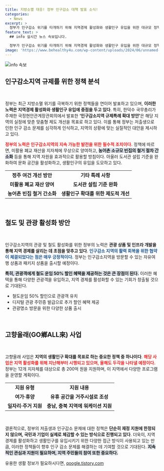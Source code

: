 ```yaml
---
title: 지방소멸 대응! 정부 인구감소 대책 발표 소식!
categories:
  - News
excerpt: >
  정부가 인구감소 위기를 타개하기 위해 지역경제 활성화와 생활인구 유입을 위한 대규모 정책을 발표했습니다. 규제특례 확대, 관광상품 할인, 고향올래 사업 등으로 낙후된 지방의 활력을 되찾겠다는 계획이 주목받고 있습니다.
feature_text: >
  ## info 실시간 뉴스 속보입니다.

  정부가 인구감소 위기를 타개하기 위해 지역경제 활성화와 생활인구 유입을 위한 대규모 정책을 발표했습니다. 규제특례 확대, 관광상품 할인, 고향올래 사업 등으로 낙후된 지방의 활력을 되찾겠다는 계획이 주목받고 있습니다.
image: 'https://www.behealthy4u.com/wp-content/uploads/2024/06/unnamed-file.png'
---
```


<p><img src="https://www.behealthy4u.com/wp-content/uploads/2024/06/unnamed-file.png" alt="info 속보" /></p>

<h2 data-ke-size="size26">인구감소지역 규제를 위한 정책 분석</h2>

<p data-ke-size="size16">&nbsp;</p>

<p>정부는 최근 지방소멸 위기를 극복하기 위한 정책들을 연이어 발표하고 있으며, <strong>이러한 노력은 지역경제 활성화와 생활인구 유입에 중점을 두고 있다</strong>. 특히, 한덕수 국무총리가 주재한 국정현안관계장관회의에서 발표한 <strong>‘인구감소지역 규제특례 확대 방안’</strong>은 해당 지역의 실정에 맞춘 맞춤형 제도 개선을 목표로 하고 있다. 이를 통해 정부는 저출생으로 인한 인구 감소 문제를 심각하게 인식하고, 지역의 상황에 맞는 실질적인 대안을 제시하고 있다. </p>

<p><b><span style="color: #ee2323;">정부의 노력은 인구감소지역의 지속 가능한 발전을 위한 필수적 조치이다.</span></b> 정책에 따르면, 미활용 폐교 재산을 지자체에 무상으로 양여하고, <b><span style="background-color: #21538527;">농어촌 소규모 빈집의 철거 절차 간소화</span></b> 등을 통해 지역 자원을 효과적으로 활용할 방침이다. 아울러 도서관 설립 기준을 완화하여 문화 공간을 활성화하고, 생활인구의 유입을 도모하고 있다. </p>

<table>
  <tr>
    <td style="text-align: center; height: 17px;"><b>정주 여건 개선 방안</b></td>
    <td style="text-align: center; height: 17px;"><b>기타 특례 사항</b></td>
  </tr>
  <tr>
    <td style="text-align: center; height: 17px;"><b>미활용 폐교 재산 양여</b></td>
    <td style="text-align: center; height: 17px;"><b>도서관 설립 기준 완화</b></td>
  </tr>
  <tr>
    <td style="text-align: center; height: 17px;"><b>농어촌 빈집 철거 간소화</b></td>
    <td style="text-align: center; height: 17px;"><b>생활인구 확대를 위한 제도적 개선</b></td>
  </tr>
</table>

<p data-ke-size="size16">&nbsp;</p>

<h2 data-ke-size="size26">철도 및 관광 활성화 방안</h2>

<p data-ke-size="size16">&nbsp;</p>

<p>인구감소지역의 관광 및 철도 활성화를 위한 정부의 노력은 <strong>관광 상품 및 인프라 개발을 통해 지역 경제를 살리는 데 초점을 맞추고 있다</strong>. <b><span style="color: #1a5490;">인구감소 지역의 활력 회복을 위한 협약이 체결되었다는 점은 매우 긍정적이다.</span></b> 정부는 인구감소지역을 방문할 수 있는 자유여행 상품과 패키지 상품을 출시할 예정이다. </p>

<p><b><span style="background-color: #21538527;">특히, 관광객에게 철도 운임 50% 할인 혜택을 제공하는 것은 큰 장점이 된다.</span></b> 이러한 혜택을 통해 다양한 관광객을 유입하고, 지역 경제를 활성화할 수 있는 기회가 창출될 것으로 기대된다. </p>

<ul>
  <li>철도운임 50% 할인으로 관광객 유치</li>
  <li>디지털 관광 주민증 발급으로 추가 할인 혜택 제공</li>
  <li>관광명소 방문을 위한 다양한 상품 출시</li>
</ul>

<p data-ke-size="size16">&nbsp;</p>

<h2 data-ke-size="size26">고향올래(GO鄕ALL來) 사업</h2>

<p data-ke-size="size16">&nbsp;</p>

<p>고향올래 사업은 <strong>지역의 생활인구 확대를 목표로 하는 중요한 정책 중 하나이다</strong>. <b><span style="color: #ee2323;">해당 사업은 지역 활성화를 위해 지난해부터 시행되고 있으며, 올해도 두각을 나타낼 예정이다.</span></b> 정부는 12개 지자체를 대상으로 총 200억 원을 지원하며, 이 지역에서 다양한 프로그램을 운영할 계획이다.</p>

<table>
  <tr>
    <td style="text-align: center; height: 17px;"><b>지원 유형</b></td>
    <td style="text-align: center; height: 17px;"><b>지원 내용</b></td>
  </tr>
  <tr>
    <td style="text-align: center; height: 17px;"><b>여가·휴양</b></td>
    <td style="text-align: center; height: 17px;"><b>유휴 공간을 거주시설로 조성</b></td>
  </tr>
  <tr>
    <td style="text-align: center; height: 17px;"><b> 일자리·주거 지원</b></td>
    <td style="text-align: center; height: 17px;"><b>충남, 충북 지역에 워케이션 지원</b></td>
  </tr>
</table>

<p data-ke-size="size16">&nbsp;</p>

<p>결론적으로, 정부의 저출생과 인구감소 문제에 대한 정책은 <strong>단순히 재정 지원에 한정되지 않으며, 국민과 기업이 실제로 체감할 수 있는 방식으로 진행되고 있다</strong>. 더욱이, 지역 경제를 활성화하고 생활인구를 유입시키기 위한 다양한 접근 방식이 사용되고 있는 만큼, 이러한 정책들이 향후 인구 감소 문제를 해결하는 데 기여할 것으로 기대된다. <b><span style="background-color: #21538527;">지속적인 관심과 지원이 필요하며, 지역 주민들의 참여 또한 중요하다.</span></b></p>
유용한 생활 정보가 필요하시다면, <a href="https://qoogle.tistory.com" rel="dofollow">qoogle.tistory.com</a>


